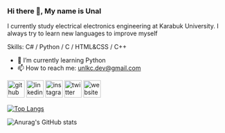 ### Hi there 👋, My name is Unal
I currently study electrical electronics engineering at Karabuk University. I always try to learn new languages to improve myself 

Skills: C# / Python / C / HTML&CSS / C++

- 🌱 I’m currently learning Python 
- 📫 How to reach me: unlkc.dev@gmail.com 


[<img src='https://cdn.jsdelivr.net/npm/simple-icons@3.0.1/icons/github.svg' alt='github' height='40'>](https://github.com/Unlkoc)  [<img src='https://cdn.jsdelivr.net/npm/simple-icons@3.0.1/icons/linkedin.svg' alt='linkedin' height='40'>](https://www.linkedin.com/in/unlkc/)  [<img src='https://cdn.jsdelivr.net/npm/simple-icons@3.0.1/icons/instagram.svg' alt='instagram' height='40'>](https://www.instagram.com/unl.kc/)  [<img src='https://cdn.jsdelivr.net/npm/simple-icons@3.0.1/icons/twitter.svg' alt='twitter' height='40'>](https://twitter.com/kcunl)  [<img src='https://cdn.jsdelivr.net/npm/simple-icons@3.0.1/icons/icloud.svg' alt='website' height='40'>](https://www.artstation.com/kcunl)  

[![Top Langs](https://github-readme-stats.vercel.app/api/top-langs/?username=Unlkoc)](https://github.com/anuraghazra/github-readme-stats)

![Anurag's GitHub stats](https://github-readme-stats.vercel.app/api?username=Unlkoc's&theme=dark&show_icons=true)



